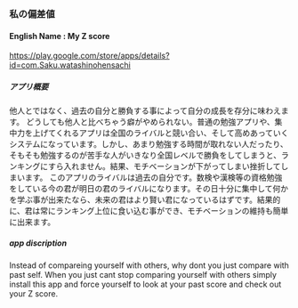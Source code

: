 ### 私の偏差値
#### English Name : My Z score
https://play.google.com/store/apps/details?id=com.Saku.watashinohensachi

##### アプリ概要
他人とではなく、過去の自分と勝負する事によって自分の成長を存分に味わえます。
どうしても他人と比べちゃう癖がやめられない。普通の勉強アプリや、集中力を上げてくれるアプリは全国のライバルと競い合い、そして高めあっていくシステムになっています。しかし、あまり勉強する時間が取れない人だったり、そもそも勉強するのが苦手な人がいきなり全国レベルで勝負をしてしまうと、ランキングにすら入れません。結果、モチベーションが下がってしまい挫折してしまいます。
このアプリのライバルは過去の自分です。数検や漢検等の資格勉強をしている今の君が明日の君のライバルになります。その日十分に集中して何かを学ぶ事が出来たなら、未来の君はより賢い君になっているはずです。結果的に、君は常にランキング上位に食い込む事ができ、モチベーションの維持も簡単に出来ます。

##### app discription
Instead of compareing yourself with others, why dont you just compare with past self. 
When you just cant stop comparing yourself with others simply install this app and force yourself to look at your past score and check out your Z score.
